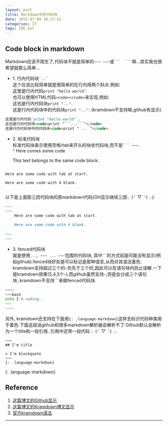 ```yaml
---
layout: post
title: Markdown中的代码块
date: 2015-07-09 18:27:52
categories: IT
tags: IDE Git
---
```


Code block in markdown
-----

Markdown应该不陌生了,代码块不就是简单的`~~~ ~~~`或```` ```  ``` ````嘛...其实我也很希望就那么简单...

- 1\. 行内代码块`` `..` ``  
这个应该比较简单就是很简单的在行内用两个斜点.例如:  
这里是行内代码`print "hello world"`.  
也可以使用HTML代码`<code></code>`来实现,例如:  
这也是行内代码块<code>print "```...```"</code>.  
这是行内代码块中的代码块<code>print "`...`"</code>. (kramdown不支持嘛,github有显示).  

~~~markdown
这里是行内代码`print "hello world"`.
这也是行内代码块<code>print "```...```"</code>
这是行内代码块中的代码块<code>print "`...`"</code>. 
~~~

- 2\. 标准代码块  
标准代码块表示使用空格/tab来开头的块状代码块,而不是```` ``` ~~~ ````.  
^
    Here comes some code

    This text belongs to the same code block.


~~~
~~~
	Here are some code with tab at start.  

    Here are some code with 4 blank.

~~~
~~~

以下是上面那三团代码块的原markdown代码(GH显示继续三团╮(╯▽╰)╭):

~~~~markdown
~~~
~~~
	Here are some code with tab at start.  

    Here are some code with 4 blank.
    
~~~
~~~
~~~~

- 3\. fenced代码块  
就是使用<code>```...```, ~~~ ... ~~~</code>包围的代码块, 其中\`\`\`的方式前面可能没有显示(例如github).fenced块好处是可以标记是那种语言,从而对其语法着色.  
kramdown支持超过三个的`~`优先于三个的,因此可以在语句块内防止误解.一下是kramdown效果(5,4,3个`~`).而github虽然支持`~`,但是会分成三个语句块..kramdown不支持\`\`\`来做fenced代码块.

~~~~~bash
~~~~
~~~bash
echo I'm coding..
~~~
~~~~
~~~~~

另外, kramdown还支持在下面用`{: .language-markdown}`这样去标识代码种类用于着色.下面这段话github和很多markdown解析器会解析不了.Github默认会解析为一个title和一段引用..引用中还带一段代码 ╮(╯▽╰)╭.

~~~~
~~~
## I'm title

> I'm blockquote
~~~
{: .language-markdown}
~~~~
{: .language-markdown}

## Reference

1. [这篇博文的Github显示](https://github.com/platinhom/platinhom.github.com/blob/master/_posts/2015-07-10-fench-code-markdown.md)
2. [这篇博文的Kramdown博文显示](http://platinhom.github.io/2015/07/10/fench-code-markdown/)
3. [官方kramdown语法](http://kramdown.gettalong.org/syntax.html#code-blocks)

------
